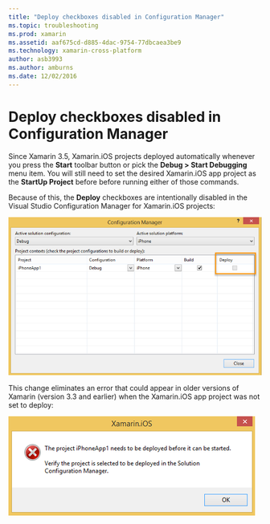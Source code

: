 ```yaml
---
title: "Deploy checkboxes disabled in Configuration Manager"
ms.topic: troubleshooting
ms.prod: xamarin
ms.assetid: aaf675cd-d885-4dac-9754-77dbcaea3be9
ms.technology: xamarin-cross-platform
author: asb3993
ms.author: amburns
ms.date: 12/02/2016
---
```


# Deploy checkboxes disabled in Configuration Manager

Since Xamarin 3.5, Xamarin.iOS projects deployed automatically whenever you press the **Start** toolbar button or pick the **Debug > Start Debugging** menu item. You will still need to set the desired Xamarin.iOS app project as the **StartUp Project** before before running either of those commands.

Because of this, the **Deploy** checkboxes are intentionally disabled in the Visual Studio Configuration Manager for Xamarin.iOS projects:

![](deploy-checkboxes-images/configuration.png "Visual Studio Configuration Manager showing the 'Deploy' checkbox disabled for a Xamarin.iOS project in Xamarin 3.5")

This change eliminates an error that could appear in older versions of Xamarin (version 3.3 and earlier) when the Xamarin.iOS app project was not set to deploy:

![](deploy-checkboxes-images/error.png "Error dialog: The project iPhoneApp1 needs to be deployed before it can be started. Verify the project is selected to be deployed in the Solution Configuration Manager.")
